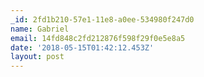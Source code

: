 ```yaml
---
_id: 2fd1b210-57e1-11e8-a0ee-534980f247d0
name: Gabriel
email: 14fd848c2fd212876f598f29f0e5e8a5
date: '2018-05-15T01:42:12.453Z'
layout: post
---
```

 
